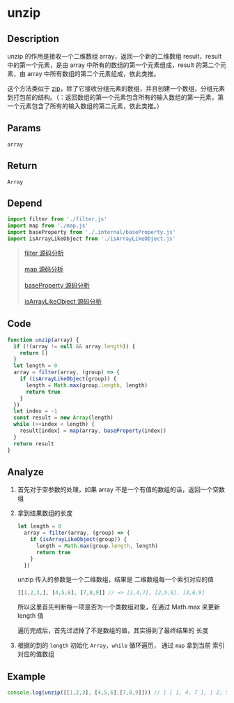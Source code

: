 # unzip

## Description
unzip 的作用是接收一个二维数组 array，返回一个新的二维数组 result，result 中的第一个元素，是由 array 中所有的数组的第一个元素组成，result 的第二个元素，由 array 中所有数组的第二个元素组成，依此类推。

这个方法类似于 [zip](./zip.md)，除了它接收分组元素的数组，并且创建一个数组，分组元素到打包前的结构。（：返回数组的第一个元素包含所有的输入数组的第一元素，第一个元素包含了所有的输入数组的第二元素，依此类推。）

## Params
`array`

## Return
`Array`

## Depend
```js
import filter from './filter.js'
import map from './map.js'
import baseProperty from './.internal/baseProperty.js'
import isArrayLikeObject from './isArrayLikeObject.js'
```
> [filter 源码分析](./filter.md)
> <br/>
> <br/>
> [map 源码分析](./map.md)
> <br/>
> <br/>
> [baseProperty 源码分析](../internal/baseProperty.md)
> <br/>
> <br/>
> [isArrayLikeObject 源码分析](./isArrayLikeObject.md)

## Code
```js
function unzip(array) {
  if (!(array != null && array.length)) {
    return []
  }
  let length = 0
  array = filter(array, (group) => {
    if (isArrayLikeObject(group)) {
      length = Math.max(group.length, length)
      return true
    }
  })
  let index = -1
  const result = new Array(length)
  while (++index < length) {
    result[index] = map(array, baseProperty(index))
  }
  return result
}
```
## Analyze
1. 首先对于空参数的处理，如果 array 不是一个有值的数组的话，返回一个空数组
2. 拿到结果数组的长度
    ```js
    let length = 0
      array = filter(array, (group) => {
        if (isArrayLikeObject(group)) {
          length = Math.max(group.length, length)
          return true
        }
      })
    ```

    unzip 传入的参数是一个二维数组，结果是 二维数组每一个索引对应的值

    ```js
    [[1,2,3,], [4,5,6], [7,8,9]] // => [1,4,7], [2,5,8], [3,6,9]
    ```
   
    所以这里首先判断每一项是否为一个类数组对象，在通过 Math.max 来更新 length 值

    遍历完成后，首先过滤掉了不是数组的值，其实得到了最终结果的 长度
3. 根据的到的 `length` 初始化 `Array`，`while` 循环遍历， 通过 `map` 拿到当前 索引对应的值数组

## Example
```js
console.log(unzip([[1,2,3], [4,5,6],[7,8,9]])) // [ [ 1, 4, 7 ], [ 2, 5, 8 ], [ 3, 6, 9 ] ]
```
